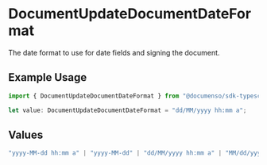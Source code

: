 # DocumentUpdateDocumentDateFormat

The date format to use for date fields and signing the document.

## Example Usage

```typescript
import { DocumentUpdateDocumentDateFormat } from "@documenso/sdk-typescript/models/operations";

let value: DocumentUpdateDocumentDateFormat = "dd/MM/yyyy hh:mm a";
```

## Values

```typescript
"yyyy-MM-dd hh:mm a" | "yyyy-MM-dd" | "dd/MM/yyyy hh:mm a" | "MM/dd/yyyy hh:mm a" | "yyyy-MM-dd HH:mm" | "yy-MM-dd hh:mm a" | "yyyy-MM-dd HH:mm:ss" | "MMMM dd, yyyy hh:mm a" | "EEEE, MMMM dd, yyyy hh:mm a" | "yyyy-MM-dd'T'HH:mm:ss.SSSXXX"
```